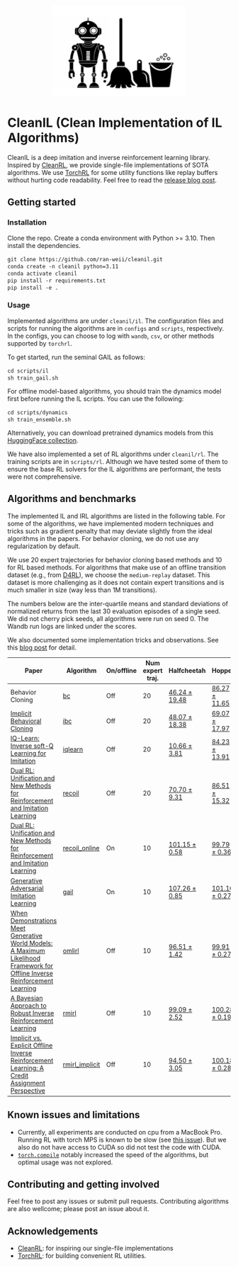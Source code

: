 <div align="center">
  <img width="300px" height="auto" src="assets/logo.png">
</div>

# CleanIL (Clean Implementation of IL Algorithms)
CleanIL is a deep imitation and inverse reinforcement learning library. Inspired by [CleanRL](https://github.com/vwxyzjn/cleanrl), we provide single-file implementations of SOTA algorithms. We use [TorchRL](https://github.com/pytorch/rl) for some utility functions like replay buffers without hurting code readability. Feel free to read the [release blog post](https://latentobservations.substack.com/p/introducing-cleanil-for-imitation).

## Getting started

### Installation
Clone the repo. Create a conda environment with Python >= 3.10. Then install the dependencies.
```
git clone https://github.com/ran-weii/cleanil.git
conda create -n cleanil python=3.11
conda activate cleanil
pip install -r requirements.txt
pip install -e .
```

### Usage
Implemented algorithms are under `cleanil/il`. The configuration files and scripts for running the algorithms are in `configs` and `scripts`, respectively. In the configs, you can choose to log with `wandb`, `csv`, or other methods supported by `torchrl`. 

To get started, run the seminal GAIL as follows:
```
cd scripts/il
sh train_gail.sh
```

For offline model-based algorithms, you should train the dynamics model first before running the IL scripts. You can use the following:
```
cd scripts/dynamics
sh train_ensemble.sh
```
Alternatively, you can download pretrained dynamics models from this [HuggingFace collection](https://huggingface.co/collections/ran-w/d4rl-mujoco-dynamics-models-67cbb2991b69d63fac266d7a).

We have also implemented a set of RL algorithms under `cleanil/rl`. The training scripts are in `scripts/rl`. Although we have tested some of them to ensure the base RL solvers for the IL algorithms are performant, the tests were not comprehensive.

## Algorithms and benchmarks
The implemented IL and IRL algorithms are listed in the following table. For some of the algorithms, we have implemented modern techniques and tricks such as gradient penalty that may deviate slightly from the ideal algorithms in the papers. For behavior cloning, we do not use any regularization by default.

We use 20 expert trajectories for behavior cloning based methods and 10 for RL based methods. For algorithms that make use of an offline transition dataset (e.g., from [D4RL](https://github.com/Farama-Foundation/D4RL)), we choose the `medium-replay` dataset. This dataset is more challenging as it does not contain expert transitions and is much smaller in size (way less than 1M transitions).

The numbers below are the inter-quartile means and standard deviations of normalized returns from the last 30 evaluation episodes of a single seed. We did not cherry pick seeds, all algorithms were run on seed 0. The Wandb run logs are linked under the scores. 

We also documented some implementation tricks and observations. See this [blog post](https://ran-weii.github.io/2025/03/28/cleanil-implementation-tricks.html) for detail.

| Paper | Algorithm | On/offline | Num expert traj. | Halfcheetah | Hopper | Walker2d |
|-------|-----------|------------|------------------|-------------|--------|----------|
| Behavior Cloning | [bc](cleanil/il/bc.py) | Off | 20 | [46.24 ± 19.48](https://wandb.ai/ranw/cleanil_bc_halfcheetah_benchmark?nw=nwuserranw) | [86.27 ± 11.65](https://wandb.ai/ranw/cleanil_bc_hopper_benchmark?nw=nwuserranw) | [99.54 ± 0.17](https://wandb.ai/ranw/cleanil_bc_walker2d_benchmark?nw=nwuserranw) |
| [Implicit Behavioral Cloning](https://arxiv.org/abs/2109.00137) | [ibc](cleanil/il/ibc.py) | Off | 20 | [48.07 ± 18.38](https://wandb.ai/ranw/cleanil_ibc_halfcheetah_benchmark?nw=nwuserranw) | [69.07 ± 17.97](https://wandb.ai/ranw/cleanil_ibc_hopper_benchmark?nw=nwuserranw) | [73.33 ± 35.71](https://wandb.ai/ranw/cleanil_ibc_walker2d_benchmark?nw=nwuserranw) |
| [IQ-Learn: Inverse soft-Q Learning for Imitation](https://arxiv.org/abs/2106.12142) | [iqlearn](cleanil/il/iqlearn.py) | Off | 20 | [10.66 ± 3.81](https://wandb.ai/ranw/cleanil_iqlearn_halfcheetah_benchmark?nw=nwuserranw) | [84.23 ± 13.91](https://wandb.ai/ranw/cleanil_iqlearn_hopper_benchmark?nw=nwuserranw) | [81.23 ± 31.29](https://wandb.ai/ranw/cleanil_iqlearn_walker2d_benchmark?nw=nwuserranw) |
| [Dual RL: Unification and New Methods for Reinforcement and Imitation Learning](https://arxiv.org/abs/2302.08560) | [recoil](cleanil/il/recoil.py) | Off | 20 | [70.70 ± 9.31](https://wandb.ai/ranw/cleanil_recoil_halfcheetah_benchmark?nw=nwuserranw) | [86.51 ± 15.32](https://wandb.ai/ranw/cleanil_recoil_hopper_benchmark?nw=nwuserranw) | [99.55 ± 0.30](https://wandb.ai/ranw/cleanil_recoil_walker2d_benchmark?nw=nwuserranw) |
| [Dual RL: Unification and New Methods for Reinforcement and Imitation Learning](https://arxiv.org/abs/2302.08560) | [recoil_online](cleanil/il/recoil_online.py) | On | 10 | [101.15 ± 0.58](https://wandb.ai/ranw/cleanil_recoil_online_halfcheetah_benchmark?nw=nwuserranw) | [99.79 ± 0.36](https://wandb.ai/ranw/cleanil_recoil_online_hopper_benchmark?nw=nwuserranw) | [99.95 ± 0.46](https://wandb.ai/ranw/cleanil_recoil_online_walker2d_benchmark?nw=nwuserranw) |
| [Generative Adversarial Imitation Learning](https://arxiv.org/abs/1606.03476) | [gail](cleanil/il/gail.py) | On | 10 | [107.26 ± 0.85](https://wandb.ai/ranw/cleanil_gail_halfcheetah_benchmark?nw=nwuserranw) | [101.10 ± 0.27](https://wandb.ai/ranw/cleanil_gail_hopper_benchmark?nw=nwuserranw) | [100.75 ± 0.22](https://wandb.ai/ranw/cleanil_gail_walker2d_benchmark?nw=nwuserranw) |
| [When Demonstrations Meet Generative World Models: A Maximum Likelihood Framework for Offline Inverse Reinforcement Learning](https://arxiv.org/abs/2302.07457) | [omlirl](cleanil/il/omlirl.py) | Off | 10 | [96.51 ± 1.42](https://wandb.ai/ranw/cleanil_omlirl_halfcheetah_benchmark?nw=nwuserranw) | [99.91 ± 0.27](https://wandb.ai/ranw/cleanil_omlirl_hopper_benchmark?nw=nwuserranw) | [99.34 ± 0.49](https://wandb.ai/ranw/cleanil_omlirl_walker2d_benchmark?nw=nwuserranw) |
| [A Bayesian Approach to Robust Inverse Reinforcement Learning](https://arxiv.org/abs/2309.08571) | [rmirl](cleanil/il/rmirl.py) | Off | 10 | [99.09 ± 2.52](https://wandb.ai/ranw/cleanil_rmirl_halfcheetah_benchmark?nw=nwuserranw) | [100.28 ± 0.19](https://wandb.ai/ranw/cleanil_rmirl_hopper_benchmark?nw=nwuserranw) | [96.44 ± 1.03](https://wandb.ai/ranw/cleanil_rmirl_walker2d_benchmark?nw=nwuserranw) |
| [Implicit vs. Explicit Offline Inverse Reinforcement Learning: A Credit Assignment Perspective](https://openreview.net/forum?id=X3YuA7z2iX) | [rmirl_implicit](cleanil/il/rmirl_implicit.py) | Off | 10 | [94.50 ± 3.05]() | [100.18 ± 0.28]() | [99.23 ± 0.58]() |


## Known issues and limitations
* Currently, all experiments are conducted on cpu from a MacBook Pro. Running RL with torch MPS is known to be slow (see [this issue](https://github.com/pytorch-labs/LeanRL/issues/16)). But we also do not have access to CUDA so did not test the code with CUDA.
* [`torch.compile`](https://pytorch.org/tutorials/intermediate/torch_compile_tutorial.html) notably increased the speed of the algorithms, but optimal usage was not explored.

## Contributing and getting involved
Feel free to post any issues or submit pull requests. Contributing algorithms are also wellcome; please post an issue about it. 

## Acknowledgements
* [CleanRL](https://github.com/vwxyzjn/cleanrl): for inspiring our single-file implementations
* [TorchRL](https://github.com/pytorch/rl): for building convenient RL utilities.